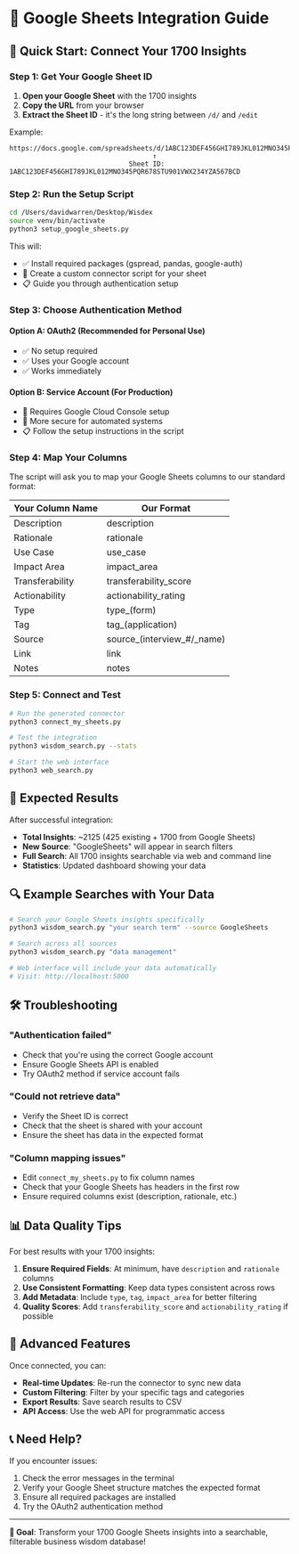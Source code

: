 # 🔗 Google Sheets Integration Guide

## 🎯 Quick Start: Connect Your 1700 Insights

### Step 1: Get Your Google Sheet ID

1. **Open your Google Sheet** with the 1700 insights
2. **Copy the URL** from your browser
3. **Extract the Sheet ID** - it's the long string between `/d/` and `/edit`

Example:
```
https://docs.google.com/spreadsheets/d/1ABC123DEF456GHI789JKL012MNO345PQR678STU901VWX234YZA567BCD/edit
                                    ↑
                              Sheet ID: 1ABC123DEF456GHI789JKL012MNO345PQR678STU901VWX234YZA567BCD
```

### Step 2: Run the Setup Script

```bash
cd /Users/davidwarren/Desktop/Wisdex
source venv/bin/activate
python3 setup_google_sheets.py
```

This will:
- ✅ Install required packages (gspread, pandas, google-auth)
- 🔧 Create a custom connector script for your sheet
- 📋 Guide you through authentication setup

### Step 3: Choose Authentication Method

#### Option A: OAuth2 (Recommended for Personal Use)
- ✅ No setup required
- ✅ Uses your Google account
- ✅ Works immediately

#### Option B: Service Account (For Production)
- 🔧 Requires Google Cloud Console setup
- 🔧 More secure for automated systems
- 📋 Follow the setup instructions in the script

### Step 4: Map Your Columns

The script will ask you to map your Google Sheets columns to our standard format:

| Your Column Name | Our Format |
|------------------|------------|
| Description | description |
| Rationale | rationale |
| Use Case | use_case |
| Impact Area | impact_area |
| Transferability | transferability_score |
| Actionability | actionability_rating |
| Type | type_(form) |
| Tag | tag_(application) |
| Source | source_(interview_#/_name) |
| Link | link |
| Notes | notes |

### Step 5: Connect and Test

```bash
# Run the generated connector
python3 connect_my_sheets.py

# Test the integration
python3 wisdom_search.py --stats

# Start the web interface
python3 web_search.py
```

## 🎉 Expected Results

After successful integration:

- **Total Insights**: ~2125 (425 existing + 1700 from Google Sheets)
- **New Source**: "GoogleSheets" will appear in search filters
- **Full Search**: All 1700 insights searchable via web and command line
- **Statistics**: Updated dashboard showing your data

## 🔍 Example Searches with Your Data

```bash
# Search your Google Sheets insights specifically
python3 wisdom_search.py "your search term" --source GoogleSheets

# Search across all sources
python3 wisdom_search.py "data management"

# Web interface will include your data automatically
# Visit: http://localhost:5000
```

## 🛠️ Troubleshooting

### "Authentication failed"
- Check that you're using the correct Google account
- Ensure Google Sheets API is enabled
- Try OAuth2 method if service account fails

### "Could not retrieve data"
- Verify the Sheet ID is correct
- Check that the sheet is shared with your account
- Ensure the sheet has data in the expected format

### "Column mapping issues"
- Edit `connect_my_sheets.py` to fix column names
- Check that your Google Sheets has headers in the first row
- Ensure required columns exist (description, rationale, etc.)

## 📊 Data Quality Tips

For best results with your 1700 insights:

1. **Ensure Required Fields**: At minimum, have `description` and `rationale` columns
2. **Use Consistent Formatting**: Keep data types consistent across rows
3. **Add Metadata**: Include `type`, `tag`, `impact_area` for better filtering
4. **Quality Scores**: Add `transferability_score` and `actionability_rating` if possible

## 🚀 Advanced Features

Once connected, you can:

- **Real-time Updates**: Re-run the connector to sync new data
- **Custom Filtering**: Filter by your specific tags and categories
- **Export Results**: Save search results to CSV
- **API Access**: Use the web API for programmatic access

## 📞 Need Help?

If you encounter issues:

1. Check the error messages in the terminal
2. Verify your Google Sheet structure matches the expected format
3. Ensure all required packages are installed
4. Try the OAuth2 authentication method

---

**🎯 Goal**: Transform your 1700 Google Sheets insights into a searchable, filterable business wisdom database!
